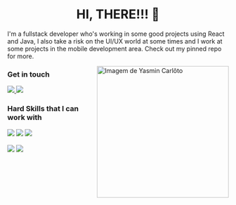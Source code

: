 <h1 align="center">HI, THERE!!! 👋 </h1>

<p>I'm a fullstack developer who's working in some good projects using React and Java, I also take a risk on the UI/UX world at some times and I work at some projects in the mobile development area. Check out my pinned repo for more.</p>
<div width="20%">
  <img align="right" alt="Imagem de Yasmin Carlôto" src="https://github.com/Carloto11/Carloto11/blob/main/readmeimg.png"  width="300px"/>
</div>

<div>
  <h3>Get in touch</h3>
  
  <div align="left">
    <a href="https://criarmeulink.com.br/u/1714227260">
      <img src="https://skillicons.dev/icons?i=gmail" />
    </a>
    <a href="https://www.linkedin.com/in/yasmin-carlôto-14b620275/">
      <img src="https://skillicons.dev/icons?i=linkedin" />
    </a>
  </div>
</div>

<div align="left">
  <h3>Hard Skills that I can work with</h3>

  <div>
    <img src="https://skillicons.dev/icons?i=typescript,angular,react,tailwind" />
    <img src="https://skillicons.dev/icons?i=sass,nextjs,java,spring" />
    <img src="https://skillicons.dev/icons?i=kotlin,mysql,postgres,mongodb" />
  </div>
</div>

<br/>

<div>
  <img src="https://github-readme-stats.vercel.app/api?username=yasmin-carloto&show_icons=true&theme=onedark"/>
  <img src="https://github-readme-stats.vercel.app/api/top-langs/?username=yasmin-carloto&theme=onedark&layout=compact"/>
</div>

